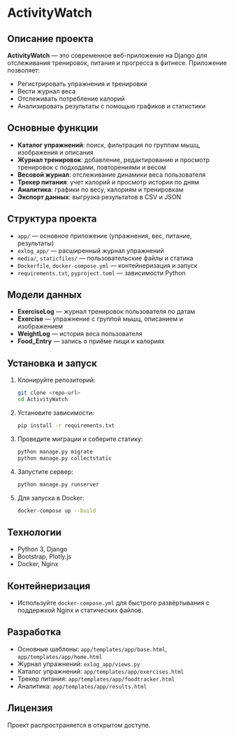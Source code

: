 # ActivityWatch

## Описание проекта
**ActivityWatch** — это современное веб-приложение на Django для отслеживания тренировок, питания и прогресса в фитнесе. Приложение позволяет:
- Регистрировать упражнения и тренировки
- Вести журнал веса
- Отслеживать потребление калорий
- Анализировать результаты с помощью графиков и статистики

## Основные функции
- **Каталог упражнений**: поиск, фильтрация по группам мышц, изображения и описания
- **Журнал тренировок**: добавление, редактирование и просмотр тренировок с подходами, повторениями и весом
- **Весовой журнал**: отслеживание динамики веса пользователя
- **Трекер питания**: учет калорий и просмотр истории по дням
- **Аналитика**: графики по весу, калориям и тренировкам
- **Экспорт данных**: выгрузка результатов в CSV и JSON

## Структура проекта
- `app/` — основное приложение (упражнения, вес, питание, результаты)
- `exlog_app/` — расширенный журнал упражнений
- `media/`, `staticfiles/` — пользовательские файлы и статика
- `Dockerfile`, `docker-compose.yml` — контейнеризация и запуск
- `requirements.txt`, `pyproject.toml` — зависимости Python

## Модели данных
- **ExerciseLog** — журнал тренировок пользователя по датам
- **Exercise** — упражнение с группой мышц, описанием и изображением
- **WeightLog** — история веса пользователя
- **Food_Entry** — запись о приёме пищи и калориях

## Установка и запуск

1. Клонируйте репозиторий:
    ```sh
    git clone <repo-url>
    cd ActivityWatch
    ```

2. Установите зависимости:
    ```sh
    pip install -r requirements.txt
    ```

3. Проведите миграции и соберите статику:
    ```sh
    python manage.py migrate
    python manage.py collectstatic
    ```

4. Запустите сервер:
    ```sh
    python manage.py runserver
    ```

5. Для запуска в Docker:
    ```sh
    docker-compose up --build
    ```

## Технологии
- Python 3, Django
- Bootstrap, Plotly.js
- Docker, Nginx

## Контейнеризация
- Используйте `docker-compose.yml` для быстрого развёртывания с поддержкой Nginx и статических файлов.

## Разработка
- Основные шаблоны: `app/templates/app/base.html`, `app/templates/app/home.html`
- Журнал упражнений: `exlog_app/views.py`
- Каталог упражнений: `app/templates/app/exercises.html`
- Трекер питания: `app/templates/app/foodtracker.html`
- Аналитика: `app/templates/app/results.html`

## Лицензия
Проект распространяется в открытом доступе.

